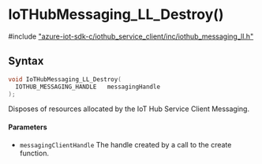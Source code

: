 # IoTHubMessaging_LL_Destroy()

\#include ["azure-iot-sdk-c/iothub_service_client/inc/iothub_messaging_ll.h"](../iot-c-ref-iothub-messaging-ll-h.md)  

## Syntax

```C
void IoTHubMessaging_LL_Destroy(
  IOTHUB_MESSAGING_HANDLE	messagingHandle
);

```

Disposes of resources allocated by the IoT Hub Service Client Messaging.

#### Parameters
* `messagingClientHandle` The handle created by a call to the create function.

